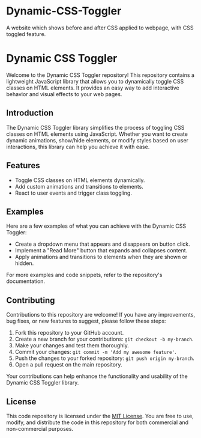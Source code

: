 # Dynamic-CSS-Toggler
A website which shows before and after CSS applied to webpage, with CSS toggled feature. 

# Dynamic CSS Toggler

Welcome to the Dynamic CSS Toggler repository! This repository contains a lightweight JavaScript library that allows you to dynamically toggle CSS classes on HTML elements. It provides an easy way to add interactive behavior and visual effects to your web pages.

## Introduction

The Dynamic CSS Toggler library simplifies the process of toggling CSS classes on HTML elements using JavaScript. Whether you want to create dynamic animations, show/hide elements, or modify styles based on user interactions, this library can help you achieve it with ease.

## Features

- Toggle CSS classes on HTML elements dynamically.
- Add custom animations and transitions to elements.
- React to user events and trigger class toggling.

## Examples

Here are a few examples of what you can achieve with the Dynamic CSS Toggler:

- Create a dropdown menu that appears and disappears on button click.
- Implement a "Read More" button that expands and collapses content.
- Apply animations and transitions to elements when they are shown or hidden.

For more examples and code snippets, refer to the repository's documentation.

## Contributing

Contributions to this repository are welcome! If you have any improvements, bug fixes, or new features to suggest, please follow these steps:

1. Fork this repository to your GitHub account.
2. Create a new branch for your contributions: `git checkout -b my-branch`.
3. Make your changes and test them thoroughly.
4. Commit your changes: `git commit -m 'Add my awesome feature'`.
5. Push the changes to your forked repository: `git push origin my-branch`.
6. Open a pull request on the main repository.

Your contributions can help enhance the functionality and usability of the Dynamic CSS Toggler library.

## License

This code repository is licensed under the [MIT License](LICENSE). You are free to use, modify, and distribute the code in this repository for both commercial and non-commercial purposes.



